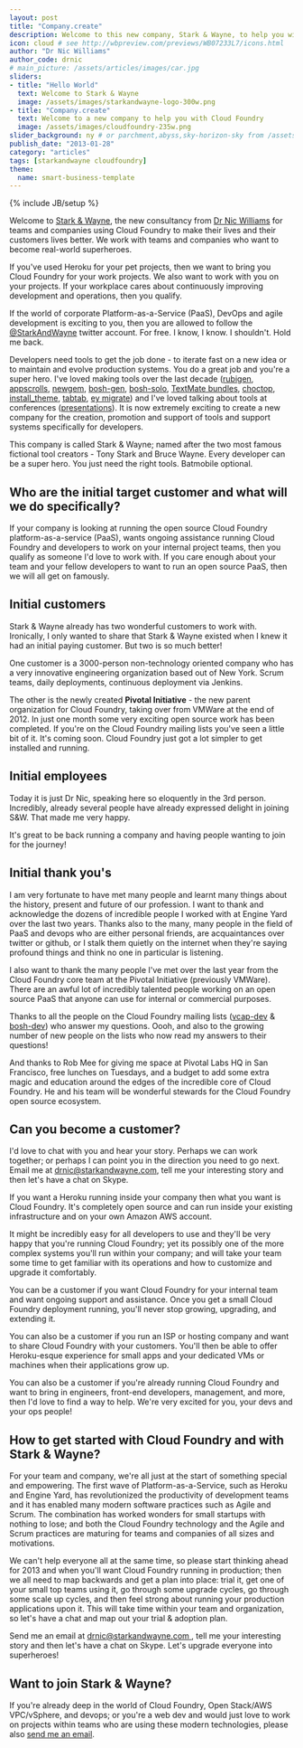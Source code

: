 ```yaml
---
layout: post
title: "Company.create"
description: Welcome to this new company, Stark & Wayne, to help you with Cloud Foundry and your internal DevOps
icon: cloud # see http://wbpreview.com/previews/WB07233L7/icons.html
author: "Dr Nic Williams"
author_code: drnic
# main_picture: /assets/articles/images/car.jpg
sliders:
- title: "Hello World"
  text: Welcome to Stark & Wayne
  image: /assets/images/starkandwayne-logo-300w.png
- title: "Company.create"
  text: Welcome to a new company to help you with Cloud Foundry
  image: /assets/images/cloudfoundry-235w.png
slider_background: ny # or parchment,abyss,sky-horizon-sky from /assets/sliders
publish_date: "2013-01-28"
category: "articles"
tags: [starkandwayne cloudfoundry]
theme:
  name: smart-business-template
---
```

{% include JB/setup %}

Welcome to [Stark & Wayne](https://starkandwayne.com), the new consultancy from [Dr Nic Williams](http://drnicwilliams.com) for teams and companies using Cloud Foundry to make their lives and their customers lives better. We work with teams and companies who want to become real-world superheroes.

If you've used Heroku for your pet projects, then we want to bring you Cloud Foundry for your work projects. We also want to work with you on your projects. If your workplace cares about continuously improving development and operations, then you qualify.

If the world of corporate Platform-as-a-Service (PaaS), DevOps and agile development is exciting to you, then you are allowed to follow the [@StarkAndWayne](https://twitter.com/StarkAndWayne) twitter account. For free. I know, I know. I shouldn't. Hold me back.

Developers need tools to get the job done - to iterate fast on a new idea or to maintain and evolve production systems. You do a great job and you're a super hero. I've loved making tools over the last decade ([rubigen](http://rubigen.rubyforge.org/), [appscrolls](http://appscrolls.org), [newgem](http://drnic.github.com/newgem/), [bosh-gen](https://github.com/drnic/bosh-gen), [bosh-solo](https://github.com/drnic/bosh-gen), [TextMate bundles](https://github.com/search?q=%40drnic+tmbundle), [choctop](http://drnic.github.com/choctop/), [install_theme](https://github.com/drnic/install_theme), [tabtab](https://github.com/drnic/tabtab), [ey migrate](https://github.com/engineyard/engineyard-migrate)) and I've loved talking about tools at conferences ([presentations](http://drnicwilliams.com/presentations/ "Dr Nic's Presentations")). It is now extremely exciting to create a new company for the creation, promotion and support of tools and support systems specifically for developers.

This company is called Stark & Wayne; named after the two most famous fictional tool creators - Tony Stark and Bruce Wayne. Every developer can be a super hero. You just need the right tools. Batmobile optional.

## Who are the initial target customer and what will we do specifically?

If your company is looking at running the open source Cloud Foundry platform-as-a-service (PaaS), wants ongoing assistance running Cloud Foundry and developers to work on your internal project teams, then you qualify as someone I'd love to work with. If you care enough about your team and your fellow developers to want to run an open source PaaS, then we will all get on famously.

## Initial customers

Stark & Wayne already has two wonderful customers to work with. Ironically, I only wanted to share that Stark & Wayne existed when I knew it had an initial paying customer. But two is so much better!

One customer is a 3000-person non-technology oriented company who has a very innovative engineering organization based out of New York. Scrum teams, daily deployments, continuous deployment via Jenkins.

The other is the newly created **Pivotal Initiative** - the new parent organization for Cloud Foundry, taking over from VMWare at the end of 2012. In just one month some very exciting open source work has been completed. If you're on the Cloud Foundry mailing lists you've seen a little bit of it. It's coming soon. Cloud Foundry just got a lot simpler to get installed and running.

## Initial employees

Today it is just Dr Nic, speaking here so eloquently in the 3rd person. Incredibly, already several people have already expressed delight in joining S&W. That made me very happy.

It's great to be back running a company and having people wanting to join for the journey!

## Initial thank you's

I am very fortunate to have met many people and learnt many things about the history, present and future of our profession. I want to thank and acknowledge the dozens of incredible people I worked with at Engine Yard over the last two years. Thanks also to the many, many people in the field of PaaS and devops who are either personal friends, are acquaintances over twitter or github, or I stalk them quietly on the internet when they're saying profound things and think no one in particular is listening.

I also want to thank the many people I've met over the last year from the Cloud Foundry core team at the Pivotal Initiative (previously VMWare). There are an awful lot of incredibly talented people working on an open source PaaS that anyone can use for internal or commercial purposes.

Thanks to all the people on the Cloud Foundry mailing lists ([vcap-dev](https://groups.google.com/a/cloudfoundry.org/forum/?fromgroups#!forum/vcap-dev) & [bosh-dev](https://groups.google.com/a/cloudfoundry.org/forum/?fromgroups#!forum/bosh-dev)) who answer my questions. Oooh, and also to the growing number of new people on the lists who now read my answers to their questions!

And thanks to Rob Mee for giving me space at Pivotal Labs HQ in San Francisco, free lunches on Tuesdays, and a budget to add some extra magic and education around the edges of the incredible core of Cloud Foundry. He and his team will be wonderful stewards for the Cloud Foundry open source ecosystem.

## Can you become a customer?

I'd love to chat with you and hear your story. Perhaps we can work together; or perhaps I can point you in the direction you need to go next. Email me at [drnic@starkandwayne.com](mailto:&#x64;&#x72;&#x6E;&#x69;&#x63;&#x40;&#x73;&#x74;&#x61;&#x72;&#x6B;&#x61;&#x6E;&#x64;&#x77;&#x61;&#x79;&#x6E;&#x65;&#x2E;&#x63;&#x6F;&#x6D;), tell me your interesting story and then let's have a chat on Skype.

If you want a Heroku running inside your company then what you want is Cloud Foundry. It's completely open source and can run inside your existing infrastructure and on your own Amazon AWS account.

It might be incredibly easy for all developers to use and they'll be very happy that you're running Cloud Foundry; yet its possibly one of the more complex systems you'll run within your company; and will take your team some time to get familiar with its operations and how to customize and upgrade it comfortably.

You can be a customer if you want Cloud Foundry for your internal team and want ongoing support and assistance. Once you get a small Cloud Foundry deployment running, you'll never stop growing, upgrading, and extending it.

You can also be a customer if you run an ISP or hosting company and want to share Cloud Foundry with your customers. You'll then be able to offer Heroku-esque experience for small apps and your dedicated VMs or machines when their applications grow up.

You can also be a customer if you're already running Cloud Foundry and want to bring in engineers, front-end developers, management, and more, then I'd love to find a way to help. We're very excited for you, your devs and your ops people!

## How to get started with Cloud Foundry and with Stark & Wayne?

For your team and company, we're all just at the start of something special and empowering. The first wave of Platform-as-a-Service, such as Heroku and Engine Yard, has revolutionized the productivity of development teams and it has enabled many modern software practices such as Agile and Scrum. The combination has worked wonders for small startups with nothing to lose; and both the Cloud Foundry technology and the Agile and Scrum practices are maturing for teams and companies of all sizes and motivations.

We can't help everyone all at the same time, so please start thinking ahead for 2013 and when you'll want Cloud Foundry running in production; then we all need to map backwards and get a plan into place: trial it, get one of your small top teams using it, go through some upgrade cycles, go through some scale up cycles, and then feel strong about running your production applications upon it. This will take time within your team and organization, so let's have a chat and map out your trial & adoption plan.

Send me an email at [drnic@starkandwayne.com
](mailto:&#x64;&#x72;&#x6E;&#x69;&#x63;&#x40;&#x73;&#x74;&#x61;&#x72;&#x6B;&#x61;&#x6E;&#x64;&#x77;&#x61;&#x79;&#x6E;&#x65;&#x2E;&#x63;&#x6F;&#x6D;), tell me your interesting story and then let's have a chat on Skype. Let's upgrade everyone into superheroes!

## Want to join Stark & Wayne?

If you're already deep in the world of Cloud Foundry, Open Stack/AWS VPC/vSphere, and devops; or you're a web dev and would just love to work on projects within teams who are using these modern technologies, please also [send me an email](mailto:&#x64;&#x72;&#x6E;&#x69;&#x63;&#x40;&#x73;&#x74;&#x61;&#x72;&#x6B;&#x61;&#x6E;&#x64;&#x77;&#x61;&#x79;&#x6E;&#x65;&#x2E;&#x63;&#x6F;&#x6D;). 